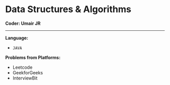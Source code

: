 # Data Structures & Algorithms
**Coder: Umair JR** <hr>
**Language:**
- `JAVA`


**Problems from Platforms:**
- Leetcode
- GeekforGeeks
- InterviewBit

